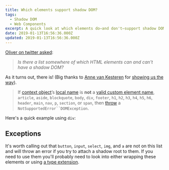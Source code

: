 ```yaml
---
title: Which elements support shadow DOM?
tags:
  - Shadow DOM
  - Web Components
excerpt: A quick look at which elements do—and don't—support shadow DOM.
date: 2019-01-13T16:56:36.000Z
updated: 2019-01-13T16:56:36.000Z
---
```


[Oliver on twitter asked](https://twitter.com/Oliver41618769/status/1084275850441355265):

> *Is there a list somewhere of which HTML elements can and can't have a shadow DOM?*

As it turns out, there is! (Big thanks to [Anne van Kesteren](https://annevankesteren.nl/) for [showing us the way](https://twitter.com/annevk/status/1084426928965238787?s=19)).

> If [context object](https://dom.spec.whatwg.org/#context-object)’s [local name](https://dom.spec.whatwg.org/#concept-element-local-name) is **not** a [valid custom element name](https://html.spec.whatwg.org/multipage/custom-elements.html#valid-custom-element-name), `article`, `aside`, `blockquote`, `body`, `div`, `footer`, `h1`, `h2`, `h3`, `h4`, `h5`, `h6`, `header`, `main`, `nav`, `p`, `section`, or `span`, then [throw](https://heycam.github.io/webidl/#dfn-throw) a `NotSupportedError``DOMException`.

Here's a quick example using `div`:

<!-- glitch embed -->

## Exceptions

It's worth calling out that `button`, `input`, `select`, `img`, and `a` are not on this list and will throw an error if you try to attach a shadow root to them. If you need to use them you'll probably need to look into either wrapping these elements or using [a type extension](https://developer.mozilla.org/en-US/docs/Web/Web_Components/Using_custom_elements#High-level_view).
